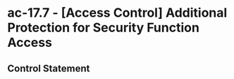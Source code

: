 # ac-17.7 - \[Access Control\] Additional Protection for Security Function Access

## Control Statement
